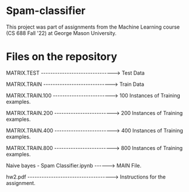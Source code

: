 # Spam-classifier

This project was part of assignments from the Machine Learning course (CS 688 Fall '22) at George Mason University.

# Files on the repository

MATRIX.TEST -------------------------------> Test Data

MATRIX.TRAIN -----------------------------> Train Data

MATRIX.TRAIN.100 -------------------------> 100 Instances of Training examples.

MATRIX.TRAIN.200 -------------------------> 200 Instances of Training examples.

MATRIX.TRAIN.400 -------------------------> 400 Instances of Training examples.

MATRIX.TRAIN.800 -------------------------> 800 Instances of Training examples.

Naive bayes - Spam Classifier.ipynb ------> MAIN File.

hw2.pdf ------------------------------------> Instructions for the assignment.

